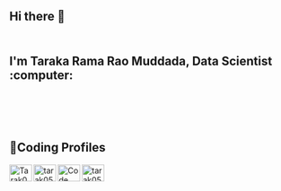 ## Hi there 👋
<h2 align="left">
 <abc>
<!--   <br>Hi there! <img src="https://user-images.githubusercontent.com/42378118/110234147-e3259600-7f4e-11eb-95be-0c4047144dea.gif" width="30"><br> -->
  <br> I'm Taraka Rama Rao Muddada, Data Scientist :computer:<br>
  <br>  <br>
  <br>
 </abc>
</h2> 


<div align = "left">
  <h2 align="left">🚀Coding Profiles </></h2>
   
   <a href="https://leetcode.com/u/tarak0605/" target="blank"><img align="left" src="https://raw.githubusercontent.com/rahuldkjain/github-profile-readme-generator/master/src/images/icons/Social/leet-code.svg" alt="Tarak0605" height="30" width="40" />  </a>
   <a href="https://www.geeksforgeeks.org/user/tarak0506/" target="blank"><img align="left" src="https://raw.githubusercontent.com/rahuldkjain/github-profile-readme-generator/master/src/images/icons/Social/geeks-for-geeks.svg"  alt="tarak0506" height="30" width="40" />  </a>
   <a href="https://www.codechef.com/users/cse_c3" target="blank"><img align="left" src="https://gitgud.io/uploads/-/system/group/avatar/12294/cc.png" alt="Code Chef" height="30" width="40" />  </a>
   <a href="https://www.hackerrank.com/profile/tarak0506" target="blank"><img align="left" src="https://raw.githubusercontent.com/rahuldkjain/github-profile-readme-generator/master/src/images/icons/Social/hackerrank.svg"  alt="tarak0506" height="30" width="40" />  </a>
   <a href="http://www.linkedin.com/in/tarak0506" target="blank" >  </a>
   
</div>

<!--
**TARAK0506/TARAK0506** is a ✨ _special_ ✨ repository because its `README.md` (this file) appears on your GitHub profile.

Here are some ideas to get you started:

- 🔭 I’m currently working on ...
- 🌱 I’m currently learning ...
- 👯 I’m looking to collaborate on ...
- 🤔 I’m looking for help with ...
- 💬 Ask me about ...
- 📫 How to reach me: ...
- 😄 Pronouns: ...
- ⚡ Fun fact: ...
-->





